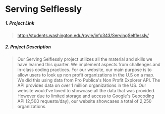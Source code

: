 # Serving Selflessly

##### 1. Project Link #####
> http://students.washington.edu/royle/info343/ServingSelflessly/

##### 2. Project Description ####
> Our Serving Selflessly project utilizes all the material and skills we have learned this quarter. We implement aspects from challenges and in-class coding practices. For our website, our main purpose is to allow users to look up non profit organizations in the U.S on a map. We did this using data from Pro Publica's Non Profit Explorer API. The API provides data on over 1 million organizations in the US. Our website would've loved to showcase all the data that was provided. However due to limited storage and access to Google's Geocoding API (2,500 requests/day), our website showcases a total of 2,250 organizations.